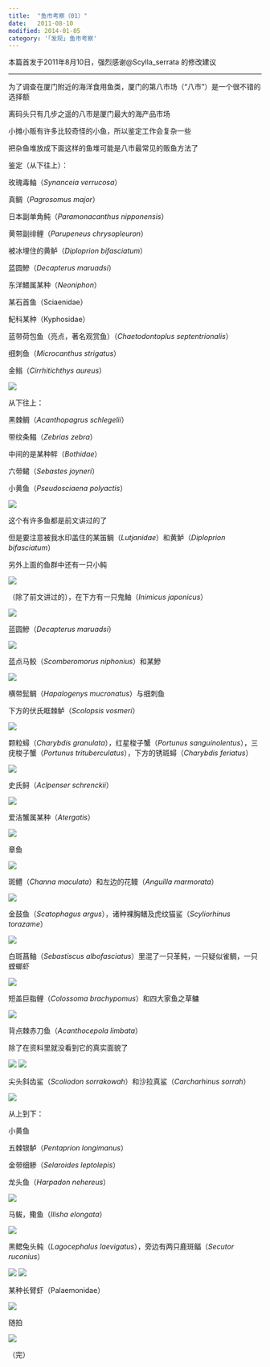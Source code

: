 ```yaml
---
title:  "鱼市考察（01）"
date:   2011-08-10
modified: 2014-01-05
category: '｢发现｣ 鱼市考察'
---
```


本篇首发于2011年8月10日，强烈感谢@Scylla_serrata 的修改建议

---

为了调查在厦门附近的海洋食用鱼类，厦门的第八市场（“八市”）是一个很不错的选择额

离码头只有几步之遥的八市是厦门最大的海产品市场

小摊小贩有许多比较奇怪的小鱼，所以鉴定工作会复杂一些

把杂鱼堆放成下面这样的鱼堆可能是八市最常见的贩鱼方法了

鉴定（从下往上）：

玫瑰毒鲉（<i>Synanceia verrucosa</i>）

真鲷（<i>Pagrosomus major</i>）

日本副单角鲀（<i>Paramonacanthus nipponensis</i>）

黄带副绯鲤（<i>Parupeneus chrysopleuron</i>）

被冰埋住的黄鲈（<i>Diploprion bifasciatum</i>）

蓝圆鰺（<i>Decapterus maruadsi</i>）

东洋鰃属某种（<i>Neoniphon</i>）

某石首鱼（Sciaenidae）

魢科某种（Kyphosidae）

蓝带荷包鱼（亮点，著名观赏鱼）（<i>Chaetodontoplus septentrionalis</i>）

细刺鱼（<i>Microcanthus strigatus</i>）

金䱵（<i>Cirrhitichthys aureus</i>）

<img class='disc' src='https://i.postimg.cc/kXpFBRT7/1.jpg'>

从下往上：

黑棘鲷（<i>Acanthopagrus schlegelii</i>）

带纹条鳎（<i>Zebrias zebra</i>）

中间的是某种鲆（<i>Bothidae</i>）

六带鲪（<i>Sebastes joyneri</i>）

小黄鱼（<i>Pseudosciaena polyactis</i>）

<img class='disc' src='https://i.postimg.cc/J4n5r5cT/2.jpg'>

这个有许多鱼都是前文讲过的了

但是要注意被我水印盖住的某笛鲷（<i>Lutjanidae</i>）和黄鲈（<i>Diploprion bifasciatum</i>）

另外上面的鱼群中还有一只小鲀

<img class='disc' src='https://i.postimg.cc/05ZC1BmM/3.jpg'>

（除了前文讲过的），在下方有一只鬼鲉（<i>Inimicus japonicus</i>）

<img class='disc' src='https://i.postimg.cc/0jtGGzxd/4.jpg'>

蓝圆鰺（<i>Decapterus maruadsi</i>）

<img class='disc' src='https://i.postimg.cc/Hk805WNX/5.jpg'>

蓝点马鲛（<i>Scomberomorus niphonius</i>）和某鰺

<img class='disc' src='https://i.postimg.cc/C1g4wymD/6.jpg'>

横带髭鲷（<i>Hapalogenys mucronatus</i>）与细刺鱼

下方的伏氏眶棘鲈（<i>Scolopsis vosmeri</i>）

<img class='disc' src='https://i.postimg.cc/PJfz8WG5/7.jpg'>

颗粒蟳（<i>Charybdis granulata</i>），红星梭子蟹（<i>Portunus sanguinolentus</i>），三疣梭子蟹（<i>Portunus trituberculatus</i>），下方的锈斑蟳（<i>Charybdis feriatus</i>）

<img class='disc' src='https://i.postimg.cc/cHBBHDbz/8.jpg'>

史氏鲟（<i>Aclpenser schrenckii</i>）

<img class='disc' src='https://i.postimg.cc/jjVHh0V9/9.jpg'>

爱洁蟹属某种（<i>Atergatis</i>）

<img class='disc' src='https://i.postimg.cc/gJs3dxwF/10.jpg'>

章鱼

<img class='disc' src='https://i.postimg.cc/YS11nnMS/11.jpg'>

斑鳢（<i>Channa maculata</i>）和左边的花鳗（<i>Anguilla marmorata</i>）

<img class='disc' src='https://i.postimg.cc/k4qWkQgv/12.jpg'>

金鼓鱼（<i>Scatophagus argus</i>），诸种裸胸鳝及虎纹猫鲨（<i>Scyliorhinus torazame</i>）

<img class='disc' src='https://i.postimg.cc/Y0ygGTfd/13.jpg'>

白斑菖鲉（<i>Sebastiscus albofasciatus</i>）里混了一只革鲀，一只疑似雀鲷，一只螳螂虾

<img class='disc' src='https://i.postimg.cc/kG5K578V/14.jpg'>

短盖巨脂鲤（<i>Colossoma brachypomus</i>）和四大家鱼之草鳙

<img class='disc' src='https://i.postimg.cc/28VnR8rM/15.jpg'>

背点棘赤刀鱼（<i>Acanthocepola limbata</i>）

除了在资料里就没看到它的真实面貌了

<img class='disc' src='https://i.postimg.cc/9Xxynq5y/16.jpg'>

<img class='disc' src='https://i.postimg.cc/BnFDbY8C/18.jpg'>

尖头斜齿鲨（<i>Scoliodon sorrakowah</i>）和沙拉真鲨（<i>Carcharhinus sorrah</i>）

<img class='disc' src='https://i.postimg.cc/dtprqP01/17.jpg'>

从上到下：

小黄鱼

五棘银鲈（<i>Pentaprion longimanus</i>）

金带细鲹（<i>Selaroides leptolepis</i>）

龙头鱼（<i>Harpadon nehereus</i>）

<img class='disc' src='https://i.postimg.cc/0NqSwYD1/19.jpg'>

马鲅，鳓鱼（<i>Ilisha elongata</i>）

<img class='disc' src='https://i.postimg.cc/JnpHvSgR/21.jpg'>

黑鳃兔头鲀（<i>Lagocephalus laevigatus</i>），旁边有两只鹿斑鲾（<i>Secutor ruconius</i>）

<img class='disc' src='https://i.postimg.cc/D0m4TBkL/24.jpg'>

<img class='disc' src='https://i.postimg.cc/6QLvL8f2/20.jpg'>

某种长臂虾（Palaemonidae）

<img class='disc' src='https://i.postimg.cc/gJz6MGgM/22.jpg'>

随拍

<img class='disc' src='https://i.postimg.cc/fyFtTmDF/23.jpg'>

（完）
